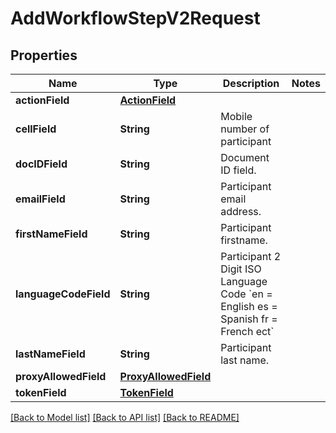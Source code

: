# AddWorkflowStepV2Request

## Properties
Name | Type | Description | Notes
------------ | ------------- | ------------- | -------------
**actionField** | [**ActionField**](ActionField.md) |  | 
**cellField** | **String** | Mobile number of participant | 
**docIDField** | **String** | Document ID field. | 
**emailField** | **String** | Participant email address. | 
**firstNameField** | **String** | Participant firstname. | 
**languageCodeField** | **String** | Participant 2 Digit ISO Language Code &#x60;en &#x3D; English es &#x3D; Spanish fr &#x3D; French ect&#x60; | 
**lastNameField** | **String** | Participant last name. | 
**proxyAllowedField** | [**ProxyAllowedField**](ProxyAllowedField.md) |  | 
**tokenField** | [**TokenField**](TokenField.md) |  | 

[[Back to Model list]](../README.md#documentation-for-models) [[Back to API list]](../README.md#documentation-for-api-endpoints) [[Back to README]](../README.md)


